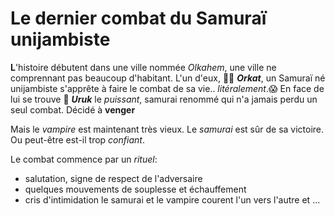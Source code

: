 # Le dernier combat du Samuraï unijambiste 

__L__'histoire débutent dans une ville nommée _Olkahem_, une ville ne comprennant pas beaucoup d'habitant. L'un d'eux, :mage_man: __*Orkat*__, un Samuraï né unijambiste s'apprête à faire le combat de sa vie.. _litéralement_.:scream: En face de lui se trouve :vampire: __*Uruk*__ le *puissant*, samurai renommé qui n'a jamais perdu un seul combat. 
Décidé à __venger__ 

Mais le *vampire* est maintenant très vieux.
Le *samurai* est sûr de sa victoire.
Ou peut-être est-il trop _confiant_.

Le combat commence par un _rituel_:
* salutation, signe de respect de l'adversaire
* quelques mouvements de souplesse et échauffement
* cris d'intimidation
le samurai et le vampire courent l'un vers l'autre et ...


